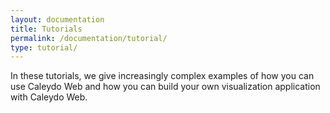 ```yaml
---
layout: documentation
title: Tutorials
permalink: /documentation/tutorial/
type: tutorial/
---
```


In these tutorials, we give increasingly complex examples of how you can use Caleydo Web and how you can build your own visualization application with Caleydo Web. 